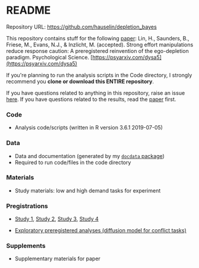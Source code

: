 # README

Repository URL: https://github.com/hauselin/depletion_bayes

This repository contains stuff for the following [paper](https://www.hauselin.com/attachments/publications/Lin2019PsySci.pdf): Lin, H., Saunders, B., Friese, M., Evans, N.J., & Inzlicht, M. (accepted). Strong effort manipulations reduce response caution: A preregistered reinvention of the ego-depletion paradigm. Psychological Science. [https://psyarxiv.com/dysa5](https://psyarxiv.com/dysa5)

If you're planning to run the analysis scripts in the Code directory, I strongly recommend you **clone or download this ENTIRE repository**.

If you have questions related to anything in this repository, raise an issue [here](https://github.com/hauselin/depletion_bayes/issues). If you have questions related to the results, read the [paper](https://www.hauselin.com/attachments/publications/Lin2019PsySci.pdf) first.

### Code

* Analysis code/scripts (written in R version 3.6.1 2019-07-05)

### Data

* Data and documentation (generated by my [`docdata` package](https://hauselin.github.io/docdata/))
* Required to run code/files in the code directory

### Materials

* Study materials: low and high demand tasks for experiment	

### Pregistrations

* [Study 1](https://osf.io/hhn3s/), [Study 2](https://osf.io/xp7hn/), [Study 3](https://osf.io/6p8t4/), [Study 4](https://osf.io/6sncm/)

* [Exploratory preregistered analyses (diffusion model for conflict tasks)](https://osf.io/7qcxa)

### Supplements

* Supplementary materials for paper
